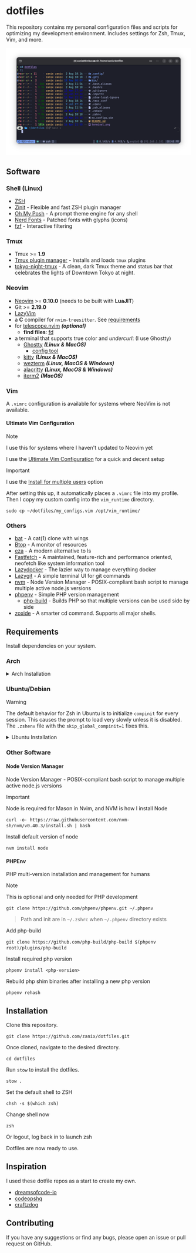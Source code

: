 # dotfiles

This repository contains my personal configuration files and scripts for optimizing my development environment. Includes settings for Zsh, Tmux, Vim, and more.

![Terminal Preview](terminal.png)

## Software

### Shell (Linux)

- [ZSH](https://zsh.sourceforge.io)
- [Zinit](https://github.com/zdharma-continuum/zinit) - Flexible and fast ZSH plugin manager
- [Oh My Posh](https://ohmyposh.dev) - A prompt theme engine for any shell
- [Nerd Fonts](https://www.nerdfonts.com) - Patched fonts with glyphs (icons)
- [fzf](https://github.com/junegunn/fzf) - Interactive filtering

### Tmux

- Tmux >= **1.9**
- [Tmux plugin manager](https://github.com/tmux-plugins/tpm) - Installs and loads `tmux` plugins
- [tokyo-night-tmux](https://github.com/janoamaral/tokyo-night-tmux) - A clean, dark Tmux theme and status bar that celebrates the lights of Downtown Tokyo at night.

### Neovim

- [Neovim](https://github.com/neovim/neovim) >= **0.10.0** (needs to be built with **LuaJIT**)
- Git >= **2.19.0**
- [LazyVim](https://www.lazyvim.org)
- a **C** compiler for `nvim-treesitter`. See [requirements](https://github.com/nvim-treesitter/nvim-treesitter#requirements)
- for [telescope.nvim](https://github.com/nvim-telescope/telescope.nvim) **_(optional)_**
  - **find files**: [fd](https://github.com/sharkdp/fd)
- a terminal that supports true color and _undercurl_: (I use Ghostty)
  - [Ghostty](https://github.com/ghostty-org/ghostty) **_(Linux & MacOS)_**
    - [config tool](https://ghostty.zerebos.com)
  - [kitty](https://github.com/kovidgoyal/kitty) **_(Linux & MacOS)_**
  - [wezterm](https://github.com/wez/wezterm) **_(Linux, MacOS & Windows)_**
  - [alacritty](https://github.com/alacritty/alacritty) **_(Linux, MacOS & Windows)_**
  - [iterm2](https://iterm2.com) **_(MacOS)_**

### Vim

A `.vimrc` configuration is available for systems where NeoVim is not available.

#### Ultimate Vim Configuration

> [!NOTE]
> I use this for systems where I haven't updated to Neovim yet

I use the [Ultimate Vim Configuration](https://github.com/amix/vimrc) for a quick and decent setup

> [!IMPORTANT]
> I use the [Install for multiple users](https://github.com/amix/vimrc#install-for-multiple-users) option

After setting this up, it automatically places a `.vimrc` file into my profile. Then I copy my custom config into the `vim_runtime` directory.

```shell
sudo cp ~/dotfiles/my_configs.vim /opt/vim_runtime/
```

### Others

- [bat](https://github.com/sharkdp/bat) - A cat(1) clone with wings
- [Btop](https://github.com/aristocratos/btop) - A monitor of resources
- [eza](https://github.com/eza-community/eza) - A modern alternative to ls
- [Fastfetch](https://github.com/fastfetch-cli/fastfetch) - A maintained, feature-rich and performance oriented, neofetch like system information tool
- [Lazydocker](https://github.com/jesseduffield/lazydocker) - The lazier way to manage everything docker
- [Lazygit](https://github.com/jesseduffield/lazygit) - A simple terminal UI for git commands
- [nvm](https://github.com/nvm-sh/nvm) - Node Version Manager - POSIX-compliant bash script to manage multiple active node.js versions
- [phpenv](https://github.com/phpenv/phpenv) - Simple PHP version management
  - [php-build](https://github.com/php-build/php-build) - Builds PHP so that multiple versions can be used side by side
- [zoxide](https://github.com/ajeetdsouza/zoxide) - A smarter cd command. Supports all major shells.

## Requirements

Install dependencies on your system.

### Arch

<details><summary>Arch Installation</summary>

```shell
sudo pacman -Sy fd fzf git neovim stow tmux wl-clipboard yq zsh
```

Install `ifstat` and `oh-my-posh` from the AUR

```shell
yay ifstat oh-my-posh-bin lazydocker-bin
```

#### Optional Arch packages

```shell
sudo pacman -Sy bat btop chafa eza fastfetch lazygit
```

----

</details>

### Ubuntu/Debian

> [!WARNING]
> The default behavior for Zsh in Ubuntu is to initialize `compinit` for every session.
> This causes the prompt to load very slowly unless it is disabled.
> The `.zshenv` file with the `skip_global_compinit=1` fixes this.

<details><summary>Ubuntu Installation</summary>

```shell
sudo apt install fd-find git ifstat python3-venv stow tmux wl-clipboard zsh
```

Install fzf via git

```shell
git clone --depth 1 https://github.com/junegunn/fzf.git ~/.fzf
~/.fzf/install --no-fish --no-update-rc
```

Install `oh-my-posh` using the official install script

Install for all users or for the current user

```shell
curl -s https://ohmyposh.dev/install.sh | sudo bash -s -- -d /usr/local/bin
```

```shell
curl -s https://ohmyposh.dev/install.sh | bash -s
```

Neovim needs to be installed via the appimage package

<details><summary>AMD64</summary>

```shell
curl -LO https://github.com/neovim/neovim/releases/latest/download/nvim-linux-x86_64.appimage
chmod u+x nvim-linux-x86_64.appimage
```

</details>

<details><summary>ARM64</summary>

```shell
curl -LO https://github.com/neovim/neovim/releases/latest/download/nvim-linux-arm64.appimage
chmod u+x nvim-linux-arm64.appimage
```

</details>

Install for all users or for the current user

```shell
mv nvim-linux-x86_64.appimage ~/.local/bin/nvim
```

```shell
mv nvim-linux-x86_64.appimage /usr/local/bin/nvim
```

`yq` needs to be installed manually

<details><summary>AMD64</summary>

```shell
wget https://github.com/mikefarah/yq/releases/latest/download/yq_linux_amd64 -O /usr/local/bin/yq && chmod +x /usr/local/bin/yq
```

</details>

<details><summary>ARM64</summary>

```shell
wget https://github.com/mikefarah/yq/releases/latest/download/yq_linux_arm64 -O /usr/local/bin/yq && chmod +x /usr/local/bin/yq
```

</details>

#### Optional Ubuntu AMD64 Packages

```shell
sudo apt install bat btop chafa
```

> [!NOTE]
> `btop` needs to be installed via snap on Ubuntu 22.04 and older

```shell
sudo snap install btop
```

`eza` needs to be installed via ppa

```shell
sudo mkdir -p /etc/apt/keyrings
wget -qO- https://raw.githubusercontent.com/eza-community/eza/main/deb.asc | sudo gpg --dearmor -o /etc/apt/keyrings/gierens.gpg
echo "deb [signed-by=/etc/apt/keyrings/gierens.gpg] http://deb.gierens.de stable main" | sudo tee /etc/apt/sources.list.d/gierens.list
sudo chmod 644 /etc/apt/keyrings/gierens.gpg /etc/apt/sources.list.d/gierens.list
sudo apt update
sudo apt install -y eza
```

Or manually

<details><summary>AMD64</summary>

```shell
wget -c https://github.com/eza-community/eza/releases/latest/download/eza_x86_64-unknown-linux-gnu.tar.gz -O - | tar xz
sudo chmod +x eza
sudo chown root:root eza
sudo mv eza /usr/local/bin/eza
```

</details>

<details><summary>ARM64</summary>

```shell
wget -c https://github.com/eza-community/eza/releases/latest/download/eza_aarch64-unknown-linux-gnu.zip -O - | tar xz
sudo chmod +x eza
sudo chown root:root eza
sudo mv eza /usr/local/bin/eza
```

</details>

`fastfetch` needs to be installed via ppa

```shell
add-apt-repository -y ppa:zhangsongcui3371/fastfetch
```

```shell
sudo apt install fastfetch
```

Or Manually

<details><summary>AMD64</summary>

```shell
wget https://github.com/fastfetch-cli/fastfetch/releases/latest/download/fastfetch-linux-amd64.deb
sudo dpkg -l fastfetch-linux-amd64.deb
```

</details>

<details><summary>ARM64</summary>

```shell
wget https://github.com/fastfetch-cli/fastfetch/releases/latest/download/fastfetch-linux-aarch64.deb
sudo dpkg -l fastfetch-linux-aarch64.deb
```

</details>

`lazydocker` needs to be installed manually

```shell
DIR=/usr/local/bin/
curl https://raw.githubusercontent.com/jesseduffield/lazydocker/master/scripts/install_update_linux.sh | sudo bash
```

`lazygit` needs to be installed manually

<details><summary>AMD64</summary>

```shell
LAZYGIT_VERSION=$(curl -s "https://api.github.com/repos/jesseduffield/lazygit/releases/latest" | \grep -Po '"tag_name": *"v\K[^"]*')
curl -Lo lazygit.tar.gz "https://github.com/jesseduffield/lazygit/releases/download/v${LAZYGIT_VERSION}/lazygit_${LAZYGIT_VERSION}_Linux_x86_64.tar.gz"
tar xf lazygit.tar.gz lazygit
sudo install lazygit -D -t /usr/local/bin/
```

</details>

<details><summary>ARM64</summary>

```shell
LAZYGIT_VERSION=$(curl -s "https://api.github.com/repos/jesseduffield/lazygit/releases/latest" | \grep -Po '"tag_name": *"v\K[^"]*')
curl -Lo lazygit.tar.gz "https://github.com/jesseduffield/lazygit/releases/download/v${LAZYGIT_VERSION}/lazygit_${LAZYGIT_VERSION}_linux_arm64.tar.gz"
tar xf lazygit.tar.gz lazygit
sudo install lazygit -D -t /usr/local/bin/
```

</details>

----

</details>

### Other Software

#### Node Version Manager

Node Version Manager - POSIX-compliant bash script to manage multiple active node.js versions

> [!IMPORTANT]
> Node is required for Mason in Nvim, and NVM is how I install Node

```shell
curl -o- https://raw.githubusercontent.com/nvm-sh/nvm/v0.40.3/install.sh | bash
```

Install default version of node

```shell
nvm install node
```

#### PHPEnv

PHP multi-version installation and management for humans

> [!NOTE]
> This is optional and only needed for PHP development

```shell
git clone https://github.com/phpenv/phpenv.git ~/.phpenv
```

> Path and init are in `~/.zshrc` when `~/.phpenv` directory exists

Add php-build

```shell
git clone https://github.com/php-build/php-build $(phpenv root)/plugins/php-build
```

Install required php version

```shell
phpenv install <php-version>
```

Rebuild php shim binaries after installing a new php version

```shell
phpenv rehash
```

## Installation

Clone this repository.

```shell
git clone https://github.com/zanix/dotfiles.git
```

Once cloned, navigate to the desired directory.

```shell
cd dotfiles
```

Run `stow` to install the dotfiles.

```shell
stow .
```

Set the default shell to ZSH

```shell
chsh -s $(which zsh)
```

Change shell now

```shell
zsh
```

Or logout, log back in to launch zsh

Dotfiles are now ready to use.

## Inspiration

I used these dotfile repos as a start to create my own.

- [dreamsofcode-io](https://github.com/dreamsofcode-io/dotfiles)
- [codeopshq](https://github.com/codeopshq/dotfiles)
- [craftzdog](https://github.com/craftzdog/dotfiles-public)

## Contributing

If you have any suggestions or find any bugs, please open an issue or pull request on GitHub.
